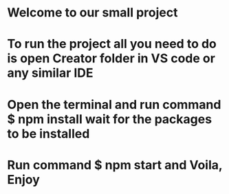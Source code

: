 # Welcome to our small project
# To run the project all you need to do is open Creator folder in VS code or any similar IDE
# Open the terminal and run command $ npm install wait for the packages to be installed
# Run command $ npm start and Voila, Enjoy 